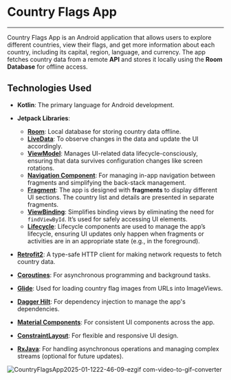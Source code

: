 # Country Flags App
------------------
Country Flags App is an Android application that allows users to explore different countries, view their flags, and get more information about each country, including its capital, region, language, and currency. The app fetches country data from a remote **API** and stores it locally using the **Room Database** for offline access.

## Technologies Used 
- **Kotlin**: The primary language for Android development.
- **Jetpack Libraries**:
  - **[Room](https://developer.android.com/topic/libraries/architecture/room)**: Local database for storing country data offline.
  - **[LiveData](https://developer.android.com/topic/libraries/architecture/livedata)**: To observe changes in the data and update the UI accordingly.
  - **[ViewModel](https://developer.android.com/topic/libraries/architecture/viewmodel)**: Manages UI-related data lifecycle-consciously, ensuring that data survives configuration changes like screen rotations.
  - **[Navigation Component](https://developer.android.com/guide/navigation)**: For managing in-app navigation between fragments and simplifying the back-stack management.
  - **[Fragment](https://developer.android.com/guide/fragments)**: The app is designed with **fragments** to display different UI sections. The country list and details are presented in separate fragments.
  - **[ViewBinding](https://developer.android.com/topic/libraries/view-binding)**: Simplifies binding views by eliminating the need for `findViewById`. It’s used for safely accessing UI elements.
  - **[Lifecycle](https://developer.android.com/topic/libraries/architecture/lifecycle)**: Lifecycle components are used to manage the app’s lifecycle, ensuring UI updates only happen when fragments or activities are in an appropriate state (e.g., in the foreground).
- **[Retrofit2](https://square.github.io/retrofit/)**: A type-safe HTTP client for making network requests to fetch country data.
  
- **[Coroutines](https://developer.android.com/kotlin/coroutines)**: For asynchronous programming and background tasks.
- **[Glide](https://github.com/bumptech/glide)**: Used for loading country flag images from URLs into ImageViews.
- **[Dagger Hilt](https://developer.android.com/training/dependency-injection/hilt-android)**: For dependency injection to manage the app's dependencies.
- **[Material Components](https://material.io/develop/android/docs/getting-started)**: For consistent UI components across the app.
- **[ConstraintLayout](https://developer.android.com/reference/android/widget/ConstraintLayout)**: For flexible and responsive UI design.
- **[RxJava](https://github.com/ReactiveX/RxJava)**: For handling asynchronous operations and managing complex streams (optional for future updates).








![CountryFlagsApp2025-01-1222-46-09-ezgif com-video-to-gif-converter](https://github.com/user-attachments/assets/5ed02710-a810-4cce-953a-84517349eac1)

